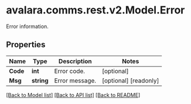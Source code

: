 # avalara.comms.rest.v2.Model.Error
Error information.
## Properties

Name | Type | Description | Notes
------------ | ------------- | ------------- | -------------
**Code** | **int** | Error code. | [optional] 
**Msg** | **string** | Error message. | [optional] [readonly] 

[[Back to Model list]](../README.md#documentation-for-models) [[Back to API list]](../README.md#documentation-for-api-endpoints) [[Back to README]](../README.md)

